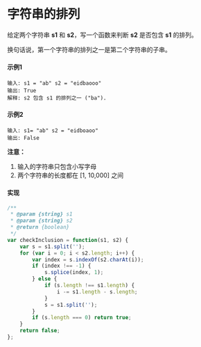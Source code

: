 # 字符串的排列

给定两个字符串 **s1** 和 **s2**，写一个函数来判断 **s2** 是否包含 **s1** 的排列。

换句话说，第一个字符串的排列之一是第二个字符串的子串。

#### 示例1

```
输入: s1 = "ab" s2 = "eidbaooo"
输出: True
解释: s2 包含 s1 的排列之一 ("ba").
```

#### 示例2

```
输入: s1= "ab" s2 = "eidboaoo"
输出: False
```

**注意：**

1. 输入的字符串只包含小写字母
2. 两个字符串的长度都在 [1, 10,000] 之间

#### 实现

```js
/**
 * @param {string} s1
 * @param {string} s2
 * @return {boolean}
 */
var checkInclusion = function(s1, s2) {
    var s = s1.split('');
    for (var i = 0; i < s2.length; i++) {
        var index = s.indexOf(s2.charAt(i));
        if (index !== -1) {
            s.splice(index, 1);
        } else {
            if (s.length !== s1.length) {
                i -= s1.length - s.length;
            }
            s = s1.split('');
        }
        if (s.length === 0) return true;
    }
    return false;
};
```
